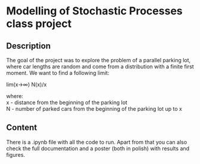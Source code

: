 # Modelling of Stochastic Processes class project

## Description

The goal of the project was to explore the problem of a parallel parking lot, where car lengths are random and come from a distribution with a finite first moment. We want to find a following limit:

lim(x→∞) ⁡N(x)/x

where:  
x - distance from the beginning of the parking lot  
N - number of parked cars from the beginning of the parking lot up to x  

## Content

There is a .ipynb file with all the code to run.
Apart from that you can also check the full documentation and a poster (both in polish) with results and figures.

